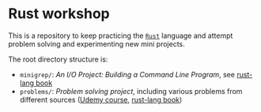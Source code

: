 # Rust workshop

This is a repository to keep practicing the [`Rust`](https://www.rust-lang.org/) language and attempt problem solving and experimenting new mini projects.

The root directory structure is:

- `minigrep/`: _An I/O Project: Building a Command Line Program_, see [rust-lang book](https://doc.rust-lang.org/book/ch12-00-an-io-project.html)
- `problems/`: _Problem solving project_, including various problems from different sources ([Udemy course](https://www.udemy.com/course/master-the-coding-interview-data-structures-algorithms/), [rust-lang book](https://doc.rust-lang.org/))
